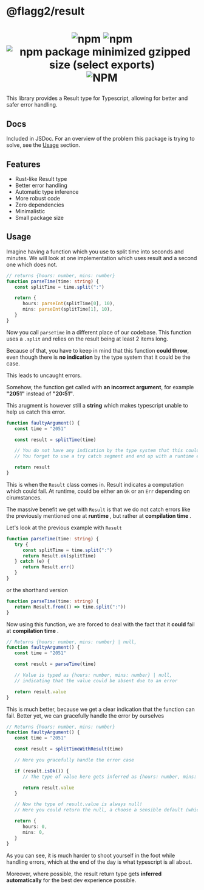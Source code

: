 # @flagg2/result

# <p style="text-align: center;">![npm](https://img.shields.io/npm/v/@flagg2/result) ![npm](https://img.shields.io/npm/dw/%40flagg2%2Fresult) ![npm package minimized gzipped size (select exports)](https://img.shields.io/bundlejs/size/%40flagg2%2Fresult) ![NPM](https://img.shields.io/npm/l/%40flagg2%2Fresult) </p>

This library provides a Result type for Typescript, allowing for better and safer error handling.

## Docs

Included in JSDoc. For an overview of the problem this package is trying to solve, see the [Usage](#Usage) section.

## Features

-  Rust-like Result type
-  Better error handling
-  Automatic type inference
-  More robust code
-  Zero dependencies
-  Minimalistic
-  Small package size

## Usage

Imagine having a function which you use to split time into seconds and minutes.
We will look at one implementation which uses result and a second one which does not.

```typescript
// returns {hours: number, mins: number}
function parseTime(time: string) {
   const splitTime = time.split(":")

   return {
      hours: parseInt(splitTime[0], 10),
      mins: parseInt(splitTime[1], 10),
   }
}
```

Now you call `parseTime` in a different place of our codebase.
This function uses a `.split` and relies on the result being at least 2 items long.

Because of that, you have to keep in mind that this function <strong>could throw</strong>, even though there is <strong>no indication</strong> by the type system that it could be the case.

This leads to uncaught errors.

Somehow, the function get called with <strong>an incorrect argument</strong>, for example
<strong>"2051"</strong> instead of <strong>"20:51"</strong>.

This arugment is however still a <strong>string</strong> which makes typescript unable to help us catch this error.

```typescript
function faultyArgument() {
   const time = "2051"

   const result = splitTime(time)

   // You do not have any indication by the type system that this could throw.
   // You forget to use a try catch segment and end up with a runtime error

   return result
}
```

This is when the `Result` class comes in. Result indicates a computation which could fail. At runtime, could be either an `Ok` or an `Err` depending on cirumstances.

The massive benefit we get with `Result` is that we do not catch errors like the previously mentioned one at <strong> runtime </strong>, but rather at <strong> compilation time </strong>.

Let's look at the previous example with `Result`

```typescript
function parseTime(time: string) {
   try {
      const splitTime = time.split(":")
      return Result.ok(splitTime)
   } catch (e) {
      return Result.err()
   }
}
```

or the shorthand version

```typescript
function parseTime(time: string) {
   return Result.from(() => time.split(":"))
}
```

Now using this function, we are forced to deal with the fact that it <strong> could </strong> fail at <strong> compilation time </strong>.

```typescript
// Returns {hours: number, mins: number} | null,
function faultyArgument() {
   const time = "2051"

   const result = parseTime(time)

   // Value is typed as {hours: number, mins: number} | null,
   // indicating that the value could be absent due to an error

   return result.value
}
```

This is much better, because we get a clear indication that the function can fail. Better yet, we can gracefully
handle the error by ourselves

```typescript
// Returns {hours: number, mins: number}
function faultyArgument() {
   const time = "2051"

   const result = splitTimeWithResult(time)

   // Here you gracefully handle the error case

   if (result.isOk()) {
      // The type of value here gets inferred as {hours: number, mins: number}

      return result.value
   }

   // Now the type of result.value is always null!
   // Here you could return the null, a choose a sensible default (which I did here)

   return {
      hours: 0,
      mins: 0,
   }
}
```

As you can see, it is much harder to shoot yourself in the foot while handling errors, which at the end of the day is what typescript is all about.

Moreover, where possible, the result return type gets <strong>inferred automatically</strong> for the best dev experience possible.
